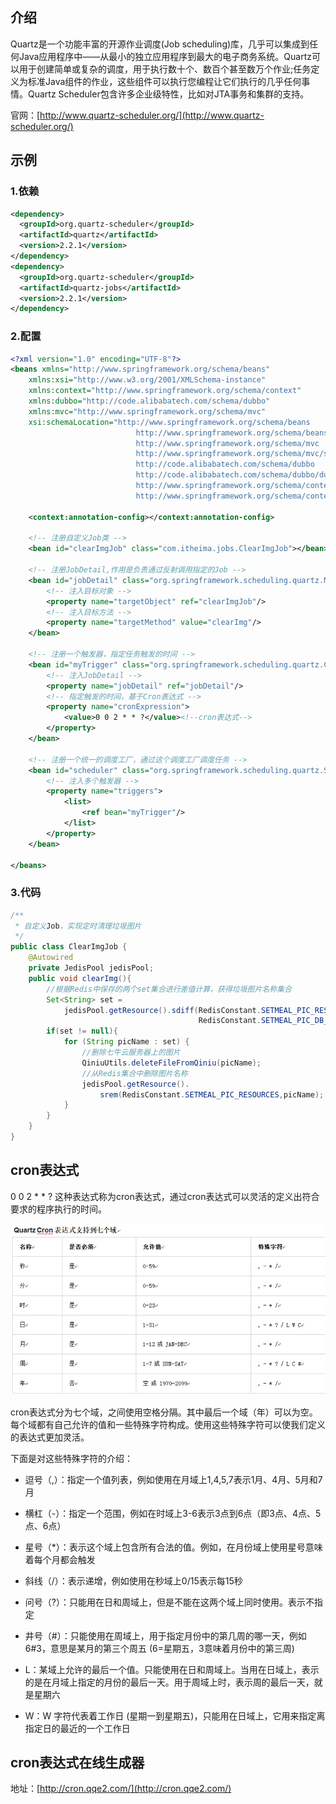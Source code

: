 ## 介绍
Quartz是一个功能丰富的开源作业调度(Job scheduling)库，几乎可以集成到任何Java应用程序中——从最小的独立应用程序到最大的电子商务系统。Quartz可以用于创建简单或复杂的调度，用于执行数十个、数百个甚至数万个作业;任务定义为标准Java组件的作业，这些组件可以执行您编程让它们执行的几乎任何事情。Quartz Scheduler包含许多企业级特性，比如对JTA事务和集群的支持。

官网：[http://www.quartz-scheduler.org/](http://www.quartz-scheduler.org/)

## 示例

### 1.依赖
```xml
<dependency>
  <groupId>org.quartz-scheduler</groupId>
  <artifactId>quartz</artifactId>
  <version>2.2.1</version>
</dependency>
<dependency>
  <groupId>org.quartz-scheduler</groupId>
  <artifactId>quartz-jobs</artifactId>
  <version>2.2.1</version>
</dependency>
```

### 2.配置
```xml
<?xml version="1.0" encoding="UTF-8"?>
<beans xmlns="http://www.springframework.org/schema/beans"
	xmlns:xsi="http://www.w3.org/2001/XMLSchema-instance" 
	xmlns:context="http://www.springframework.org/schema/context"
	xmlns:dubbo="http://code.alibabatech.com/schema/dubbo" 
	xmlns:mvc="http://www.springframework.org/schema/mvc"
	xsi:schemaLocation="http://www.springframework.org/schema/beans
							http://www.springframework.org/schema/beans/spring-beans.xsd
							http://www.springframework.org/schema/mvc
							http://www.springframework.org/schema/mvc/spring-mvc.xsd
							http://code.alibabatech.com/schema/dubbo
							http://code.alibabatech.com/schema/dubbo/dubbo.xsd
							http://www.springframework.org/schema/context
							http://www.springframework.org/schema/context/spring-context.xsd">
							
	<context:annotation-config></context:annotation-config>
	
	<!-- 注册自定义Job类 -->
	<bean id="clearImgJob" class="com.itheima.jobs.ClearImgJob"></bean>
	
	<!-- 注册JobDetail,作用是负责通过反射调用指定的Job -->
	<bean id="jobDetail" class="org.springframework.scheduling.quartz.MethodInvokingJobDetailFactoryBean">
		<!-- 注入目标对象 -->
		<property name="targetObject" ref="clearImgJob"/>
		<!-- 注入目标方法 -->
		<property name="targetMethod" value="clearImg"/>
	</bean>
	
	<!-- 注册一个触发器，指定任务触发的时间 -->
	<bean id="myTrigger" class="org.springframework.scheduling.quartz.CronTriggerFactoryBean">
		<!-- 注入JobDetail -->
		<property name="jobDetail" ref="jobDetail"/>
		<!-- 指定触发的时间，基于Cron表达式 -->
		<property name="cronExpression">
			<value>0 0 2 * * ?</value><!--cron表达式-->
		</property>
	</bean>
	
	<!-- 注册一个统一的调度工厂，通过这个调度工厂调度任务 -->
	<bean id="scheduler" class="org.springframework.scheduling.quartz.SchedulerFactoryBean">
		<!-- 注入多个触发器 -->
		<property name="triggers">
			<list>
				<ref bean="myTrigger"/>
			</list>
		</property>
	</bean>
	
</beans>
```

### 3.代码
```java
/**
 * 自定义Job，实现定时清理垃圾图片
 */
public class ClearImgJob {
    @Autowired
    private JedisPool jedisPool;
    public void clearImg(){
        //根据Redis中保存的两个set集合进行差值计算，获得垃圾图片名称集合
        Set<String> set = 
            jedisPool.getResource().sdiff(RedisConstant.SETMEAL_PIC_RESOURCES, 
                                          RedisConstant.SETMEAL_PIC_DB_RESOURCES);
        if(set != null){
            for (String picName : set) {
                //删除七牛云服务器上的图片
                QiniuUtils.deleteFileFromQiniu(picName);
                //从Redis集合中删除图片名称
                jedisPool.getResource().
                    srem(RedisConstant.SETMEAL_PIC_RESOURCES,picName);
            }
        }
    }
}
```

## cron表达式
0 0 2 * * ?
这种表达式称为cron表达式，通过cron表达式可以灵活的定义出符合要求的程序执行的时间。

![](assets/6.png)

cron表达式分为七个域，之间使用空格分隔。其中最后一个域（年）可以为空。每个域都有自己允许的值和一些特殊字符构成。使用这些特殊字符可以使我们定义的表达式更加灵活。

下面是对这些特殊字符的介绍：

- 逗号（,）：指定一个值列表，例如使用在月域上1,4,5,7表示1月、4月、5月和7月

- 横杠（-）：指定一个范围，例如在时域上3-6表示3点到6点（即3点、4点、5点、6点）

- 星号（\*）：表示这个域上包含所有合法的值。例如，在月份域上使用星号意味着每个月都会触发

- 斜线（/）：表示递增，例如使用在秒域上0/15表示每15秒

- 问号（?）：只能用在日和周域上，但是不能在这两个域上同时使用。表示不指定

- 井号（#）：只能使用在周域上，用于指定月份中的第几周的哪一天，例如6#3，意思是某月的第三个周五 (6=星期五，3意味着月份中的第三周)

- L：某域上允许的最后一个值。只能使用在日和周域上。当用在日域上，表示的是在月域上指定的月份的最后一天。用于周域上时，表示周的最后一天，就是星期六

- W：W 字符代表着工作日 (星期一到星期五)，只能用在日域上，它用来指定离指定日的最近的一个工作日

## cron表达式在线生成器
地址：[http://cron.qqe2.com/](http://cron.qqe2.com/)
